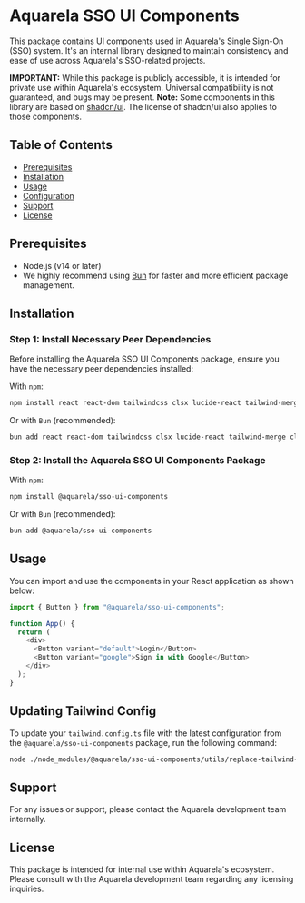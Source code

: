 # Aquarela SSO UI Components

This package contains UI components used in Aquarela's Single Sign-On (SSO) system. It's an internal library designed to maintain consistency and ease of use across Aquarela's SSO-related projects.

**IMPORTANT:** While this package is publicly accessible, it is intended for private use within Aquarela's ecosystem. Universal compatibility is not guaranteed, and bugs may be present.
**Note:** Some components in this library are based on [shadcn/ui](https://github.com/shadcn-ui/ui). The license of shadcn/ui also applies to those components.

## Table of Contents

- [Prerequisites](#prerequisites)
- [Installation](#installation)
- [Usage](#usage)
- [Configuration](#configuration)
- [Support](#support)
- [License](#license)

## Prerequisites

- Node.js (v14 or later)
- We highly recommend using [Bun](https://bun.sh/) for faster and more efficient package management.

## Installation

### Step 1: Install Necessary Peer Dependencies

Before installing the Aquarela SSO UI Components package, ensure you have the necessary peer dependencies installed:

With `npm`:

```bash
npm install react react-dom tailwindcss clsx lucide-react tailwind-merge class-variance-authority @radix-ui/react-slot tailwindcss-animate -D
```

Or with `Bun` (recommended):

```bash
bun add react react-dom tailwindcss clsx lucide-react tailwind-merge class-variance-authority @radix-ui/react-slot -D
```

### Step 2: Install the Aquarela SSO UI Components Package

With `npm`:

```bash
npm install @aquarela/sso-ui-components
```

Or with `Bun` (recommended):

```bash
bun add @aquarela/sso-ui-components
```

## Usage

You can import and use the components in your React application as shown below:

```javascript
import { Button } from "@aquarela/sso-ui-components";

function App() {
  return (
    <div>
      <Button variant="default">Login</Button>
      <Button variant="google">Sign in with Google</Button>
    </div>
  );
}
```

## Updating Tailwind Config

To update your `tailwind.config.ts` file with the latest configuration from the `@aquarela/sso-ui-components` package, run the following command:

```bash
node ./node_modules/@aquarela/sso-ui-components/utils/replace-tailwind-config.js
```

## Support

For any issues or support, please contact the Aquarela development team internally.

## License

This package is intended for internal use within Aquarela's ecosystem. Please consult with the Aquarela development team regarding any licensing inquiries.
````
